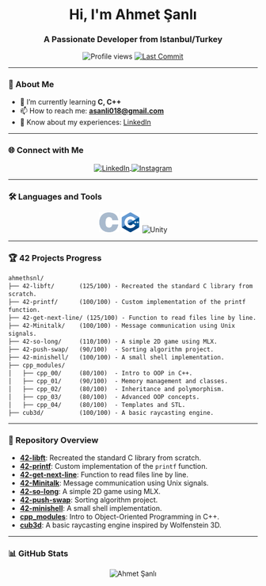 <h1 align="center">Hi, I'm Ahmet Şanlı</h1>
<h3 align="center">A Passionate Developer from Istanbul/Turkey</h3>

<p align="center">
  <img src="https://komarev.com/ghpvc/?username=ahmethsnl&label=Profile%20views&color=0e75b6&style=flat" alt="Profile views" />
  <a href="https://github.com/ahmethsnl/ahmethsnl/commits">
    <img src="https://img.shields.io/github/last-commit/ahmethsnl/ahmethsnl?style=flat" alt="Last Commit" />
  </a>
</p>

---

### 🌱 About Me
- 🌱 I’m currently learning **C, C++**
- 📫 How to reach me: **asanli018@gmail.com**
- 📄 Know about my experiences: [LinkedIn](https://www.linkedin.com/in/ahmethsnl/)

---

### 🌐 Connect with Me
<p align="center">
  <a href="https://linkedin.com/in/ahmethsnl" target="blank">
    <img align="center" src="https://raw.githubusercontent.com/rahuldkjain/github-profile-readme-generator/master/src/images/icons/Social/linked-in-alt.svg" alt="LinkedIn" height="30" width="40" />
  </a>
  <a href="https://instagram.com/ahmet.hsnl" target="blank">
    <img align="center" src="https://raw.githubusercontent.com/rahuldkjain/github-profile-readme-generator/master/src/images/icons/Social/instagram.svg" alt="Instagram" height="30" width="40" />
  </a>
</p>

---

### 🛠️ Languages and Tools
<p align="center">
  <img src="https://raw.githubusercontent.com/devicons/devicon/master/icons/c/c-original.svg" alt="C" width="40" height="40" />
  <img src="https://raw.githubusercontent.com/devicons/devicon/master/icons/cplusplus/cplusplus-original.svg" alt="C++" width="40" height="40" />
  <img src="https://www.vectorlogo.zone/logos/unity3d/unity3d-icon.svg" alt="Unity" width="40" height="40" />
</p>

---

### 🏆 42 Projects Progress

```plaintext
ahmethsnl/
├── 42-libft/       (125/100) - Recreated the standard C library from scratch.
├── 42-printf/      (100/100) - Custom implementation of the printf function.
├── 42-get-next-line/ (125/100) - Function to read files line by line.
├── 42-Minitalk/    (100/100) - Message communication using Unix signals.
├── 42-so-long/     (110/100) - A simple 2D game using MLX.
├── 42-push-swap/   (90/100)  - Sorting algorithm project.
├── 42-minishell/   (100/100) - A small shell implementation.
├── cpp_modules/
│   ├── cpp_00/     (80/100)  - Intro to OOP in C++.
│   ├── cpp_01/     (90/100)  - Memory management and classes.
│   ├── cpp_02/     (80/100)  - Inheritance and polymorphism.
│   ├── cpp_03/     (80/100)  - Advanced OOP concepts.
│   ├── cpp_04/     (80/100)  - Templates and STL.
├── cub3d/          (100/100) - A basic raycasting engine.
```

---

### 📂 Repository Overview

- [**42-libft**](https://github.com/Ahmethsnl/42-libft): Recreated the standard C library from scratch.
- [**42-printf**](https://github.com/Ahmethsnl/42-printf): Custom implementation of the `printf` function.
- [**42-get-next-line**](https://github.com/Ahmethsnl/42-get-next-line): Function to read files line by line.
- [**42-Minitalk**](https://github.com/Ahmethsnl/42-Minitalk): Message communication using Unix signals.
- [**42-so-long**](https://github.com/Ahmethsnl/42-so-long): A simple 2D game using MLX.
- [**42-push-swap**](https://github.com/Ahmethsnl/42-push-swap): Sorting algorithm project.
- [**42-minishell**](https://github.com/Ahmethsnl/42-minishell): A small shell implementation.
- [**cpp_modules**](https://github.com/Ahmethsnl/cpp_modules): Intro to Object-Oriented Programming in C++.
- [**cub3d**](https://github.com/Ahmethsnl/cub3d): A basic raycasting engine inspired by Wolfenstein 3D.

---

### 📊 GitHub Stats
<p align="center">
  <img src="https://github-readme-stats.vercel.app/api/top-langs?username=ahmethsnl&show_icons=true&locale=en&layout=compact" alt="Ahmet Şanlı" />
</p>
